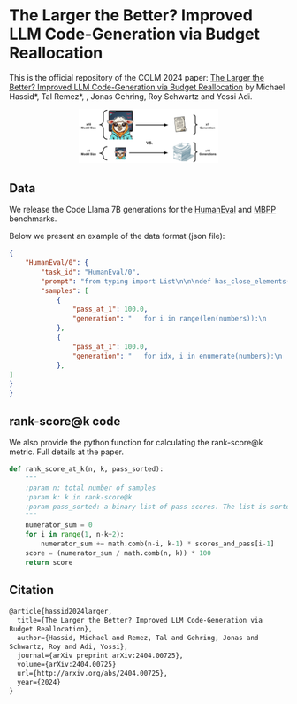# The Larger the Better? Improved LLM Code-Generation via Budget Reallocation

This is the official repository of the COLM 2024 paper: [The Larger the Better? Improved LLM Code-Generation via Budget Reallocation](https://arxiv.org/abs/2404.00725) by Michael Hassid*, Tal Remez*, , Jonas Gehring, Roy Schwartz and Yossi Adi.

<p align="center">
  <img src="fig_1.png" width="50%" height="50%">
</p>

## Data
We release the Code Llama 7B generations for the [HumanEval](https://drive.google.com/file/d/1q_za9hhdPIF-O7_Rse9q5eKsTMitH3Gw/view?usp=sharing) and [MBPP](https://drive.google.com/file/d/1QcBnM9E5Sxf6CrocBvu-OO9ybHYKU7Lk/view?usp=drive_link) benchmarks.

Below we present an example of the data format (json file):
```json
{
    "HumanEval/0": {
        "task_id": "HumanEval/0",
        "prompt": "from typing import List\n\n\ndef has_close_elements(numbers: List[float], threshold: float) -> bool:\n    \"\"\" Check if in given list of numbers, are any two numbers closer to each other than\n    given threshold.\n    >>> has_close_elements([1.0, 2.0, 3.0], 0.5)\n    False\n    >>> has_close_elements([1.0, 2.8, 3.0, 4.0, 5.0, 2.0], 0.3)\n    True\n    \"\"\"\n",
        "samples": [
            {
                "pass_at_1": 100.0,
                "generation": "   for i in range(len(numbers)):\n        for j in range(i + 1, len(numbers)):\n            if abs(numbers[i] - numbers[j]) <= threshold:\n                return True\n\n    return False\n"
            },
            {
                "pass_at_1": 100.0,
                "generation": "   for idx, i in enumerate(numbers):\n        for j in numbers[idx + 1:]:\n            if abs(i - j) <= threshold:\n                return True\n    return False\n"
            },
]
}
}
```

## rank-score@k code

We also provide the python function for calculating the rank-score@k metric. Full details at the paper.


```py
def rank_score_at_k(n, k, pass_sorted):
    """
    :param n: total number of samples
    :param k: k in rank-score@k
    :param pass_sorted: a binary list of pass scores. The list is sorted by the ranks assigned to examples by a ranker.
    """
    numerator_sum = 0
    for i in range(1, n-k+2):
        numerator_sum += math.comb(n-i, k-1) * scores_and_pass[i-1]
    score = (numerator_sum / math.comb(n, k)) * 100
    return score
```

## Citation
```
@article{hassid2024larger,
  title={The Larger the Better? Improved LLM Code-Generation via Budget Reallocation},
  author={Hassid, Michael and Remez, Tal and Gehring, Jonas and Schwartz, Roy and Adi, Yossi},
  journal={arXiv preprint arXiv:2404.00725},
  volume={arXiv:2404.00725}
  url={http://arxiv.org/abs/2404.00725},
  year={2024}
}
```
